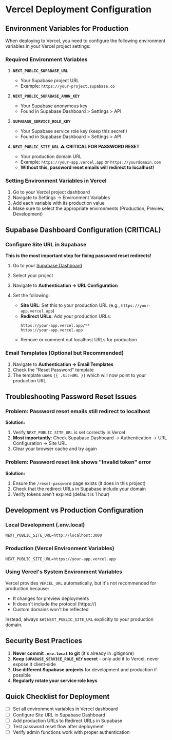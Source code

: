 # Vercel Deployment Configuration

## Environment Variables for Production

When deploying to Vercel, you need to configure the following environment variables in your Vercel project settings:

### Required Environment Variables

1. **`NEXT_PUBLIC_SUPABASE_URL`**
   - Your Supabase project URL
   - Example: `https://your-project.supabase.co`

2. **`NEXT_PUBLIC_SUPABASE_ANON_KEY`**
   - Your Supabase anonymous key
   - Found in Supabase Dashboard > Settings > API

3. **`SUPABASE_SERVICE_ROLE_KEY`**
   - Your Supabase service role key (keep this secret!)
   - Found in Supabase Dashboard > Settings > API

4. **`NEXT_PUBLIC_SITE_URL`** ⚠️ **CRITICAL FOR PASSWORD RESET**
   - Your production domain URL
   - Example: `https://your-app.vercel.app` or `https://yourdomain.com`
   - **Without this, password reset emails will redirect to localhost!**

### Setting Environment Variables in Vercel

1. Go to your Vercel project dashboard
2. Navigate to Settings → Environment Variables
3. Add each variable with its production value
4. Make sure to select the appropriate environments (Production, Preview, Development)

## Supabase Dashboard Configuration (CRITICAL)

### Configure Site URL in Supabase

**This is the most important step for fixing password reset redirects!**

1. Go to your [Supabase Dashboard](https://app.supabase.com)
2. Select your project
3. Navigate to **Authentication → URL Configuration**
4. Set the following:

   - **Site URL**: Set this to your production URL (e.g., `https://your-app.vercel.app`)
   - **Redirect URLs**: Add your production URLs:
     ```
     https://your-app.vercel.app/**
     https://your-app.vercel.app
     ```
   - Remove or comment out localhost URLs for production

### Email Templates (Optional but Recommended)

1. Navigate to **Authentication → Email Templates**
2. Check the "Reset Password" template
3. The template uses `{{ .SiteURL }}` which will now point to your production URL

## Troubleshooting Password Reset Issues

### Problem: Password reset emails still redirect to localhost

**Solution:**
1. Verify `NEXT_PUBLIC_SITE_URL` is set correctly in Vercel
2. **Most importantly**: Check Supabase Dashboard → Authentication → URL Configuration → Site URL
3. Clear your browser cache and try again

### Problem: Password reset link shows "Invalid token" error

**Solution:**
1. Ensure the `/reset-password` page exists (it does in this project)
2. Check that the redirect URLs in Supabase include your domain
3. Verify tokens aren't expired (default is 1 hour)

## Development vs Production Configuration

### Local Development (.env.local)
```env
NEXT_PUBLIC_SITE_URL=http://localhost:3000
```

### Production (Vercel Environment Variables)
```env
NEXT_PUBLIC_SITE_URL=https://your-app.vercel.app
```

### Using Vercel's System Environment Variables

Vercel provides `VERCEL_URL` automatically, but it's not recommended for production because:
- It changes for preview deployments
- It doesn't include the protocol (https://)
- Custom domains won't be reflected

Instead, always set `NEXT_PUBLIC_SITE_URL` explicitly to your production domain.

## Security Best Practices

1. **Never commit `.env.local` to git** (it's already in .gitignore)
2. **Keep `SUPABASE_SERVICE_ROLE_KEY` secret** - only add it to Vercel, never expose it client-side
3. **Use different Supabase projects** for development and production if possible
4. **Regularly rotate your service role keys**

## Quick Checklist for Deployment

- [ ] Set all environment variables in Vercel dashboard
- [ ] Configure Site URL in Supabase Dashboard
- [ ] Add production URLs to Redirect URLs in Supabase
- [ ] Test password reset flow after deployment
- [ ] Verify admin functions work with proper authentication